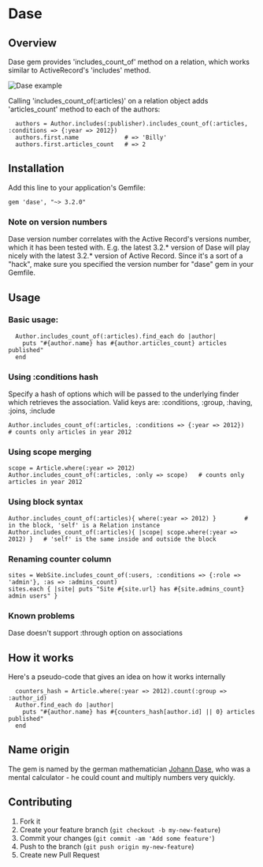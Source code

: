 # Dase

## Overview

Dase gem provides 'includes_count_of' method on a relation, which works similar to ActiveRecord's 'includes' method.

![Dase example](https://vovayartsev-home.s3.amazonaws.com/dase-mockup.png)

Calling 'includes_count_of(:articles)' on a relation object adds 'articles_count' method to each of the authors:
```
  authors = Author.includes(:publisher).includes_count_of(:articles, :conditions => {:year => 2012})  
  authors.first.name             # => 'Billy'                
  authors.first.articles_count   # => 2                
```


## Installation

Add this line to your application's Gemfile:

    gem 'dase', "~> 3.2.0"

### Note on version numbers

Dase version number correlates with the Active Record's versions number,
which it has been tested with.
E.g. the latest 3.2.* version of Dase will play nicely with the latest 3.2.* version of Active Record.
Since it's a sort of a "hack", make sure you specified the version number for "dase" gem in your Gemfile.

## Usage

### Basic usage:

```
  Author.includes_count_of(:articles).find_each do |author|
    puts "#{author.name} has #{author.articles_count} articles published"
  end
```

### Using :conditions hash
Specify a hash of options which will be passed to the underlying finder 
which retrieves the association. Valid keys are: :conditions, :group, :having, :joins, :include
```
Author.includes_count_of(:articles, :conditions => {:year => 2012})   # counts only articles in year 2012
```

### Using scope merging
```
scope = Article.where(:year => 2012)
Author.includes_count_of(:articles, :only => scope)   # counts only articles in year 2012
```

### Using block syntax
```
Author.includes_count_of(:articles){ where(:year => 2012) }        # in the block, 'self' is a Relation instance
Author.includes_count_of(:articles){ |scope| scope.where(:year => 2012) }   # 'self' is the same inside and outside the block
```

### Renaming counter column
```
sites = WebSite.includes_count_of(:users, :conditions => {:role => 'admin'}, :as => :admins_count)   
sites.each { |site| puts "Site #{site.url} has #{site.admins_count} admin users" }
```


### Known problems

Dase doesn't support :through option on associations

## How it works

Here's a pseudo-code that gives an idea on how it works internally
```
  counters_hash = Article.where(:year => 2012).count(:group => :author_id)
  Author.find_each do |author|
    puts "#{author.name} has #{counters_hash[author.id] || 0} articles published"
  end
```




## Name origin

The gem is named by the german mathematician [Johann Dase](http://en.wikipedia.org/wiki/Zacharias_Dase),
who was a mental calculator - he could count and multiply numbers very quickly. 

## Contributing

1. Fork it
2. Create your feature branch (`git checkout -b my-new-feature`)
3. Commit your changes (`git commit -am 'Add some feature'`)
4. Push to the branch (`git push origin my-new-feature`)
5. Create new Pull Request
